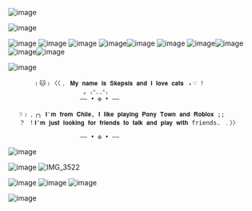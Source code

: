 ![image](https://github.com/user-attachments/assets/a94ae8e1-50fd-4baa-a68a-37c8b92e2036)

![image](https://github.com/user-attachments/assets/d289ee57-9004-42f3-816f-12dfc099f939)




![image](https://github.com/user-attachments/assets/24d98067-8b7a-48d3-9f26-c6789f486f18) ![image](https://github.com/user-attachments/assets/ad2c1a7b-f93c-46d0-8838-fd26ec6fc3a2) ![image](https://github.com/user-attachments/assets/c8b12738-0b5d-4e9d-bb89-c034518daae9) ![image](https://github.com/user-attachments/assets/6237030d-b352-4aad-ab0a-c3f3610582d7)![image](https://github.com/user-attachments/assets/82d9bfd5-b5cd-49fd-a43e-fe12aa25d14d)
![image](https://github.com/user-attachments/assets/9b3cbd41-1407-4f98-b30b-55166c4dae17)
![image](https://github.com/user-attachments/assets/e7e7ea20-0edf-41af-8513-f8c62c19692c)![image](https://github.com/user-attachments/assets/bf411943-0e0e-4460-96a8-b0dd71a016f5)
![image](https://github.com/user-attachments/assets/833f5c14-2eaf-4a7c-ba4a-00e52bde25ec)![image](https://github.com/user-attachments/assets/d51b6da7-e821-48ab-a180-f0a7f5b8d573)







![image](https://github.com/user-attachments/assets/5acab24a-c15e-4138-8432-212c89f75e06)



           ﹙🐱﹚〈〈﹑ 𝐌𝐲 𝐧𝐚𝐦𝐞 𝐢𝐬 𝐒𝐤𝐞𝐩𝐬𝐢𝐬 𝐚𝐧𝐝 𝐈 𝐥𝐨𝐯𝐞 𝐜𝐚𝐭𝐬 ﹢♡ ! 
                         。₍ᐢ..ᐢ₎          
                        —— • ✠ • ——
                                           
       ❔﹚﹐╭╮ 𝐈'𝐦 𝐟𝐫𝐨𝐦 𝐂𝐡𝐢𝐥𝐞, 𝐈 𝐥𝐢𝐤𝐞 𝐩𝐥𝐚𝐲𝐢𝐧𝐠 𝐏𝐨𝐧𝐲 𝐓𝐨𝐰𝐧 𝐚𝐧𝐝 𝐑𝐨𝐛𝐥𝐨𝐱 ;; 
       ？ ！𝐈'𝐦 𝐣𝐮𝐬𝐭 𝐥𝐨𝐨𝐤𝐢𝐧𝐠 𝐟𝐨𝐫 𝐟𝐫𝐢𝐞𝐧𝐝𝐬 𝐭𝐨 𝐭𝐚𝐥𝐤 𝐚𝐧𝐝 𝐩𝐥𝐚𝐲 𝐰𝐢𝐭𝐡 friends. ﹒〉〉
 
                        —— • ✠ • ——
 
![image](https://github.com/user-attachments/assets/7a64d7c9-c731-49fb-98c0-a84dbd36564f)


![image](https://github.com/user-attachments/assets/da66a2aa-8a48-40cd-9f60-d9668e53d0ef) ![IMG_3522](https://github.com/user-attachments/assets/75eb8383-ba9d-4f88-ae4e-10659825dd16)






 
 ![image](https://github.com/user-attachments/assets/8bf98abd-6db5-4a39-8f20-2f19ebf3d58d)
![image](https://github.com/user-attachments/assets/3d11d977-72bf-4c50-8174-3aa3b5a9ce7d) ![image](https://github.com/user-attachments/assets/eed18893-bf23-4564-ba1c-6d85ae2a434e)

![image](https://github.com/user-attachments/assets/3a590475-246d-46ed-a09e-83ec21b2a51a)
